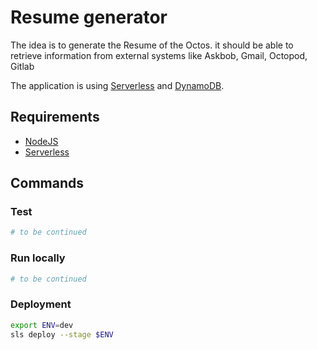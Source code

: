# Resume generator

The idea is to generate the Resume of the Octos.
it should be able to retrieve information from external systems like Askbob, Gmail, Octopod, Gitlab

The application is using [Serverless] and [DynamoDB](https://aws.amazon.com/dynamodb/).

## Requirements

 * [NodeJS](https://nodejs.org/)
 * [Serverless]

## Commands

### Test

```sh
# to be continued
```

### Run locally

```sh
# to be continued
```

### Deployment

```sh
export ENV=dev
sls deploy --stage $ENV
```

[Serverless]: https://serverless.com/
